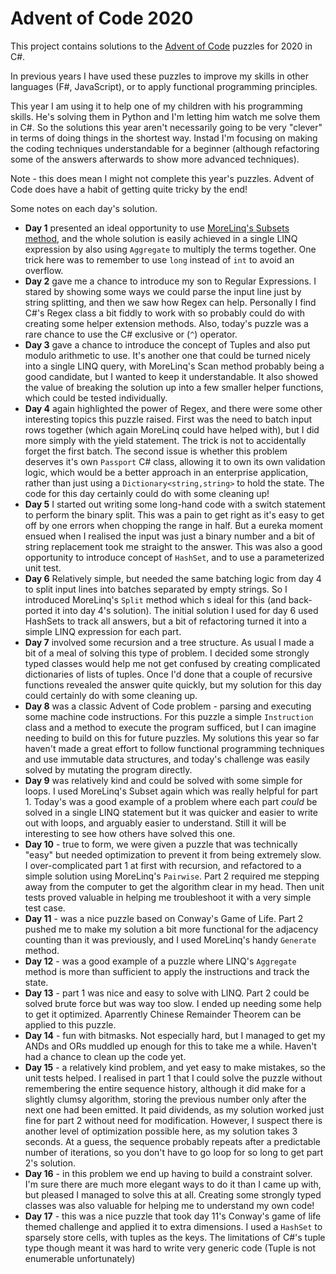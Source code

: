 # Advent of Code 2020 

This project contains solutions to the [Advent of Code](https://adventofcode.com/) puzzles for 2020 in C#.

In previous years I have used these puzzles to improve my skills in other languages (F#, JavaScript), or to apply functional programming principles.

This year I am using it to help one of my children with his programming skills. He's solving them in Python and I'm letting him watch me solve them in C#. So the solutions this year aren't necessarily going to be very "clever" in terms of doing things in the shortest way. Instad I'm focusing on making the coding techniques understandable for a beginner (although refactoring some of the answers afterwards to show more advanced techniques).

Note - this does mean I might not complete this year's puzzles. Advent of Code does have a habit of getting quite tricky by the end!

Some notes on each day's solution.

- **Day 1** presented an ideal opportunity to use [MoreLinq's Subsets method](https://markheath.net/post/exploring-morelinq-4-combinations), and the whole solution is easily achieved in a single LINQ expression by also using `Aggregate` to multiply the terms together. One trick here was to remember to use `long` instead of `int` to avoid an overflow.
- **Day 2** gave me a chance to introduce my son to Regular Expressions. I stared by showing some ways we could parse the input line just by string splitting, and then we saw how Regex can help. Personally I find C#'s Regex class a bit fiddly to work with so probably could do with creating some helper extension methods. Also, today's puzzle was a rare chance to use the C# exclusive or (`^`) operator.
- **Day 3** gave a chance to introduce the concept of Tuples and also put modulo arithmetic to use. It's another one that could be turned nicely into a single LINQ query, with MoreLinq's Scan method probably being a good candidate, but I wanted to keep it understandable. It also showed the value of breaking the solution up into a few smaller helper functions, which could be tested individually.
- **Day 4** again highlighted the power of Regex, and there were some other interesting topics this puzzle raised. First was the need to batch input rows together (which again MoreLinq could have helped with), but I did more simply with the yield statement. The trick is not to accidentally forget the first batch. The second issue is whether this problem deserves it's own `Passport` C# class, allowing it to own its own validation logic, which would be a better approach in an enterprise application, rather than just using a `Dictionary<string,string>` to hold the state. The code for this day certainly could do with some cleaning up!
- **Day 5** I started out writing some long-hand code with a switch statement to perform the binary split. This was a pain to get right as it's easy to get off by one errors when chopping the range in half. But a eureka moment ensued when I realised the input was just a binary number and a bit of string replacement took me straight to the answer. This was also a good opportunity to introduce concept of `HashSet`, and to use a parameterized unit test.
- **Day 6** Relatively simple, but needed the same batching logic from day 4 to split input lines into batches separated by empty strings. So I introduced MoreLinq's `Split` method which s ideal for this (and back-ported it into day 4's solution). The initial solution I used for day 6 used HashSets to track all answers, but a bit of refactoring turned it into a simple LINQ expression for each part.
- **Day 7** involved some recursion and a tree structure. As usual I made a bit of a meal of solving this type of problem. I decided some strongly typed classes would help me not get confused by creating complicated dictionaries of lists of tuples. Once I'd done that a couple of recursive functions revealed the answer quite quickly, but my solution for this day could certainly do with some cleaning up.
- **Day 8** was a classic Advent of Code problem - parsing and executing some machine code instructions. For this puzzle a simple `Instruction` class and a method to execute the program sufficed, but I can imagine needing to build on this for future puzzles. My solutions this year so far haven't made a great effort to follow functional programming techniques and use immutable data structures, and today's challenge was easily solved by mutating the program directly.
- **Day 9** was relatively kind and could be solved with some simple for loops. I used MoreLinq's Subset again which was really helpful for part 1. Today's was a good example of a problem where each part *could* be solved in a single LINQ statement but it was quicker and easier to write out with loops, and arguably easier to understand. Still it will be interesting to see how others have solved this one.
- **Day 10** - true to form, we were given a puzzle that was technically "easy" but needed optimization to prevent it from being extremely slow. I over-complicated part 1 at first with recursion, and refactored to a simple solution using MoreLinq's `Pairwise`. Part 2 required me stepping away from the computer to get the algorithm clear in my head. Then unit tests proved valuable in helping me troubleshoot it with a very simple test case.
- **Day 11** - was a nice puzzle based on Conway's Game of Life. Part 2 pushed me to make my solution a bit more functional for the adjacency counting than it was previously, and I used MoreLinq's handy `Generate` method.
- **Day 12** - was a good example of a puzzle where LINQ's `Aggregate` method is more than sufficient to apply the instructions and track the state.
- **Day 13** - part 1 was nice and easy to solve with LINQ. Part 2 could be solved brute force but was way too slow. I ended up needing some help to get it optimized. Aparrently Chinese Remainder Theorem can be applied to this puzzle.
- **Day 14** - fun with bitmasks. Not especially hard, but I managed to get my ANDs and ORs muddled up enough for this to take me a while. Haven't had a chance to clean up the code yet.
- **Day 15** - a relatively kind problem, and yet easy to make mistakes, so the unit tests helped. I realised in part 1 that I could solve the puzzle without remembering the entire sequence history, although it did make for a slightly clumsy algorithm, storing the previous number only after the next one had been emitted. It paid dividends, as my solution worked just fine for part 2 without need for modification. However, I suspect there is another level of optimization possible here, as my solution takes 3 seconds. At a guess, the sequence probably repeats after a predictable number of iterations, so you don't have to go loop for so long to get part 2's solution.
- **Day 16** - in this problem we end up having to build a constraint solver. I'm sure there are much more elegant ways to do it than I came up with, but pleased I managed to solve this at all. Creating some strongly typed classes was also valuable for helping me to understand my own code!
- **Day 17** - this was a nice puzzle that took day 11's Conway's game of life themed challenge and applied it to extra dimensions. I used a `HashSet` to sparsely store cells, with tuples as the keys. The limitations of C#'s tuple type though meant it was hard to write very generic code (Tuple is not enumerable unfortunately)